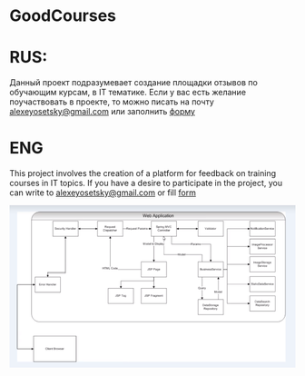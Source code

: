# GoodCourses

# RUS:
Данный проект подразумевает создание площадки отзывов по обучающим курсам, в IT тематике.
Если у вас есть желание поучаствовать в проекте, то можно писать на почту alexeyosetsky@gmail.com
или заполнить [форму](https://docs.google.com/forms/d/e/1FAIpQLSe2zr8IqOWeX15cT0z54eHukAr103M6Dk9ns5lb_vrmj3Vw5A/viewform?fbzx=9207840785301527542)

# ENG
This project involves the creation of a platform for feedback on training courses in IT topics.
If you have a desire to participate in the project, you can write to alexeyosetsky@gmail.com
or fill [form](https://docs.google.com/forms/d/e/1FAIpQLSeCFOVM58BFpnGzUEBD0ZlkUl7-9wFrBj73IygYvd-xQdR4yQ/viewform)


![Scheme](img/scheme.png)
